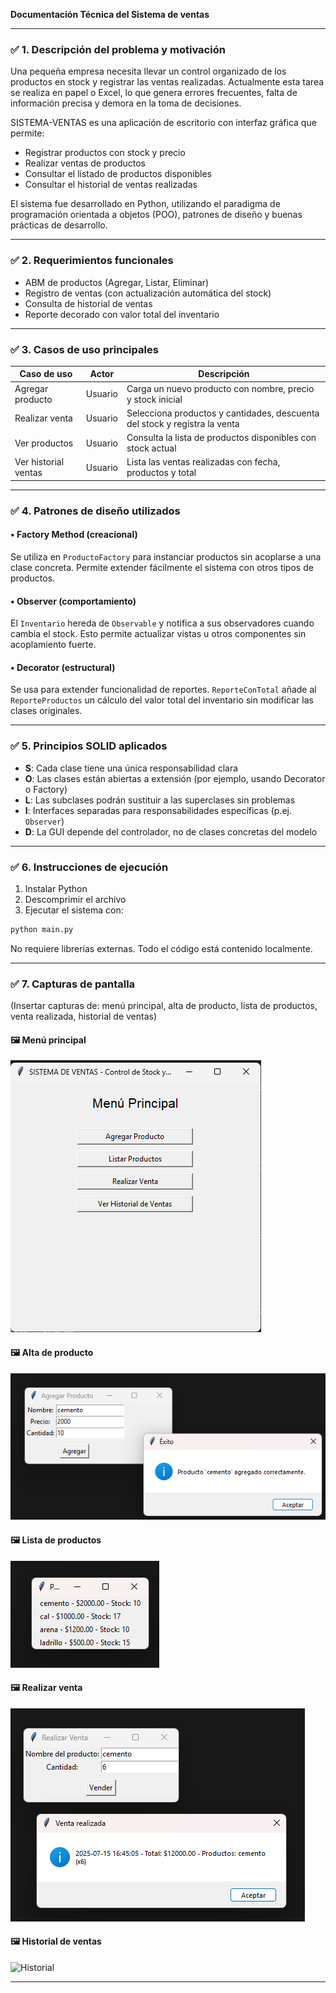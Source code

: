 **Documentación Técnica del Sistema de ventas**

---

### ✅ 1. Descripción del problema y motivación

Una pequeña empresa necesita llevar un control organizado de los productos en stock y registrar las ventas realizadas. Actualmente esta tarea se realiza en papel o Excel, lo que genera errores frecuentes, falta de información precisa y demora en la toma de decisiones.

SISTEMA-VENTAS es una aplicación de escritorio con interfaz gráfica que permite:
- Registrar productos con stock y precio
- Realizar ventas de productos
- Consultar el listado de productos disponibles
- Consultar el historial de ventas realizadas

El sistema fue desarrollado en Python, utilizando el paradigma de programación orientada a objetos (POO), patrones de diseño y buenas prácticas de desarrollo.

---

### ✅ 2. Requerimientos funcionales

- ABM de productos (Agregar, Listar, Eliminar)
- Registro de ventas (con actualización automática del stock)
- Consulta de historial de ventas
- Reporte decorado con valor total del inventario

---

### ✅ 3. Casos de uso principales

| Caso de uso          | Actor   | Descripción                                                                 |
|----------------------|---------|------------------------------------------------------------------------------|
| Agregar producto     | Usuario | Carga un nuevo producto con nombre, precio y stock inicial                  |
| Realizar venta       | Usuario | Selecciona productos y cantidades, descuenta del stock y registra la venta  |
| Ver productos        | Usuario | Consulta la lista de productos disponibles con stock actual                  |
| Ver historial ventas | Usuario | Lista las ventas realizadas con fecha, productos y total                    |

---

### ✅ 4. Patrones de diseño utilizados

#### • Factory Method (creacional)
Se utiliza en `ProductoFactory` para instanciar productos sin acoplarse a una clase concreta. Permite extender fácilmente el sistema con otros tipos de productos.

#### • Observer (comportamiento)
El `Inventario` hereda de `Observable` y notifica a sus observadores cuando cambia el stock. Esto permite actualizar vistas u otros componentes sin acoplamiento fuerte.

#### • Decorator (estructural)
Se usa para extender funcionalidad de reportes. `ReporteConTotal` añade al `ReporteProductos` un cálculo del valor total del inventario sin modificar las clases originales.

---

### ✅ 5. Principios SOLID aplicados

- **S**: Cada clase tiene una única responsabilidad clara
- **O**: Las clases están abiertas a extensión (por ejemplo, usando Decorator o Factory)
- **L**: Las subclases podrán sustituir a las superclases sin problemas
- **I**: Interfaces separadas para responsabilidades específicas (p.ej. `Observer`)
- **D**: La GUI depende del controlador, no de clases concretas del modelo

---

### ✅ 6. Instrucciones de ejecución

1. Instalar Python
2. Descomprimir el archivo 
3. Ejecutar el sistema con:
```bash
python main.py
```

No requiere librerías externas. Todo el código está contenido localmente.

---

### ✅ 7. Capturas de pantalla

(Insertar capturas de: menú principal, alta de producto, lista de productos, venta realizada, historial de ventas)
#### 🖼️ Menú principal
![Menú principal](./img/MenuPrincipal.png)

#### 🖼️ Alta de producto
![Alta producto](./img/agregarProducto.png)

#### 🖼️ Lista de productos
![Lista productos](./img/listarProductos.png)

#### 🖼️ Realizar venta
![Venta](./img/realizarVenta.png)

#### 🖼️ Historial de ventas
![Historial](./img/HistorialVentas.pngs)

---
